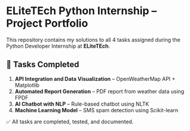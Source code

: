 # ELiteTEch Python Internship – Project Portfolio

This repository contains my solutions to all 4 tasks assigned during the Python Developer Internship at **ELiteTEch**.

## 📌 Tasks Completed

1. **API Integration and Data Visualization** – OpenWeatherMap API + Matplotlib
2. **Automated Report Generation** – PDF report from weather data using FPDF
3. **AI Chatbot with NLP** – Rule-based chatbot using NLTK
4. **Machine Learning Model** – SMS spam detection using Scikit-learn

✅ All tasks are completed, tested, and documented.